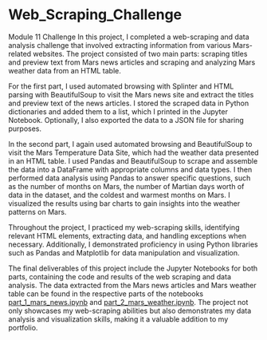 # Web_Scraping_Challenge
Module 11 Challenge
In this project, I completed a web-scraping and data analysis challenge that involved extracting information from various Mars-related websites. The project consisted of two main parts: scraping titles and preview text from Mars news articles and scraping and analyzing Mars weather data from an HTML table.

For the first part, I used automated browsing with Splinter and HTML parsing with BeautifulSoup to visit the Mars news site and extract the titles and preview text of the news articles. I stored the scraped data in Python dictionaries and added them to a list, which I printed in the Jupyter Notebook. Optionally, I also exported the data to a JSON file for sharing purposes.

In the second part, I again used automated browsing and BeautifulSoup to visit the Mars Temperature Data Site, which had the weather data presented in an HTML table. I used Pandas and BeautifulSoup to scrape and assemble the data into a DataFrame with appropriate columns and data types. I then performed data analysis using Pandas to answer specific questions, such as the number of months on Mars, the number of Martian days worth of data in the dataset, and the coldest and warmest months on Mars. I visualized the results using bar charts to gain insights into the weather patterns on Mars.

Throughout the project, I practiced my web-scraping skills, identifying relevant HTML elements, extracting data, and handling exceptions when necessary. Additionally, I demonstrated proficiency in using Python libraries such as Pandas and Matplotlib for data manipulation and visualization.

The final deliverables of this project include the Jupyter Notebooks for both parts, containing the code and results of the web scraping and data analysis. The data extracted from the Mars news articles and Mars weather table can be found in the respective parts of the notebooks [part_1_mars_news.ipynb](https://github.com/aliciahlavac/Web_Scraping_Challenge/blob/main/part_1_mars_news.ipynb) and [part_2_mars_weather.ipynb](https://github.com/aliciahlavac/Web_Scraping_Challenge/blob/main/part_2_mars_weather.ipynb). The project not only showcases my web-scraping abilities but also demonstrates my data analysis and visualization skills, making it a valuable addition to my portfolio.
